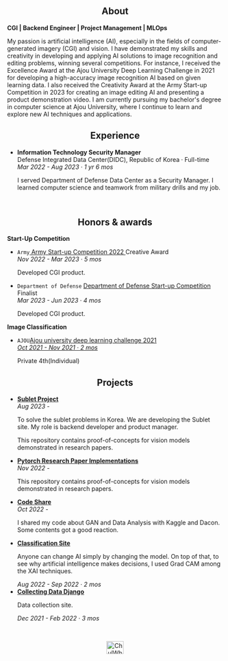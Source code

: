 
<h2 align="center">About</h2>

**CGI | Backend Engineer | Project Management | MLOps** <br>

My passion is artificial intelligence (AI), especially in the fields of computer-generated imagery (CGI) and vision. I have demonstrated my skills and creativity in developing and applying AI solutions to image recognition and editing problems, winning several competitions. For instance, I received the Excellence Award at the Ajou University Deep Learning Challenge in 2021 for developing a high-accuracy image recognition AI based on given learning data. I also received the Creativity Award at the Army Start-up Competition in 2023 for creating an image editing AI and presenting a product demonstration video. I am currently pursuing my bachelor's degree in computer science at Ajou University, where I continue to learn and explore new AI techniques and applications.

<h2 align="center">Experience</h2>
<ul>
  <li><b>Information Technology Security Manager</b></li>
  Defense Integrated Data Center(DIDC), Republic of Korea · Full-time <br>
  <em>Mar 2022 - Aug 2023 · 1 yr 6 mos</em>
  <p>I served Department of Defense Data Center as a Security Manager. I learned computer science and teamwork from military drills and my job.
  </p>
</ul> <br>

<h2 align="center">Honors & awards</h2>
<strong align="center">Start-Up Competition</strong><br>
<ul>
<li><code>Army</code><a href="https://www.youtube.com/watch?v=6UKhfe7kEWY"> Army Start-up Competition 2022 </a> Creative Award </li> <em>Nov 2022 - Mar 2023 · 5 mos</em>
  <p>Developed CGI product.</p>

<li><code>Department of Defense</code> <a href="https://www.youtube.com/watch?v=6UKhfe7kEWY/"> Department of Defense Start-up Competition </a> Finalist </li> <em>Mar 2023 - Jun 2023 · 4 mos</em>
<p>Developed CGI product.</p>
</ul>
<strong align="center">Image Classification</strong><br>
<ul><li><code>AJOU</code><a href="https://github.com/cjfghk5697/AjouDeeplearning_Compete">Ajou university deep learning challenge 2021</li> <em>Oct 2021 - Nov 2021 · 2 mos</em>
</a><p>Private 4th(Individual)</p>
</ul>

<h2 align="center">Projects</h2>
<ul>
    <li><b><a href="https://github.com/Sublet-K/Sublet">Sublet Project</li></a></b></li>
    </li></a></b></li> <em>Aug 2023 - </em>
    <p>To solve the sublet problems in Korea. We are developing the Sublet site. My role is backend developer and product manager.</p>
  
  <p>This repository contains proof-of-concepts for vision models demonstrated in research papers. </p>
  <li><b><a href="https://github.com/cjfghk5697/Pytorch-Research-Paper-Implementations">Pytorch Research Paper Implementations
</li></a></b></li> <em>Nov 2022 - </em>
  <p>This repository contains proof-of-concepts for vision models demonstrated in research papers. </p>
  
  <li><b><a href="https://github.com/cjfghk5697/Code_Share">Code Share
</li></a></b></li> <em>Oct 2022 - </em>
  <p>I shared my code about GAN and Data Analysis with Kaggle and Dacon. Some contents got a good reaction.</p>
  
  <li><b><a href="https://github.com/cjfghk5697/classification_site">Classification Site</li></a></b></li>
  <p>  Anyone can change AI simply by changing the model. On top of that, to see why artificial intelligence makes decisions, I used Grad CAM among the XAI techniques.</p> <em> Aug 2022 - Sep 2022 · 2 mos</em>

  <li><b><a href="https://github.com/cjfghk5697/Collecting_Data_Django">Collecting Data Django</li></a></b></li>
  <p>Data collection site.</p> <em> Dec 2021 - Feb 2022 · 3 mos</em>
</ul> <br>


<p align="center">
<a href="https://www.linkedin.com/in/chulwha-han-441370249/" rel="nofollow"><img align="center" src="https://raw.githubusercontent.com/rahuldkjain/github-profile-readme-generator/master/src/images/icons/Social/linked-in-alt.svg" alt="ChulWha Han" height="30" width="40" style="max-width: 100%;">
</a>
</p>
